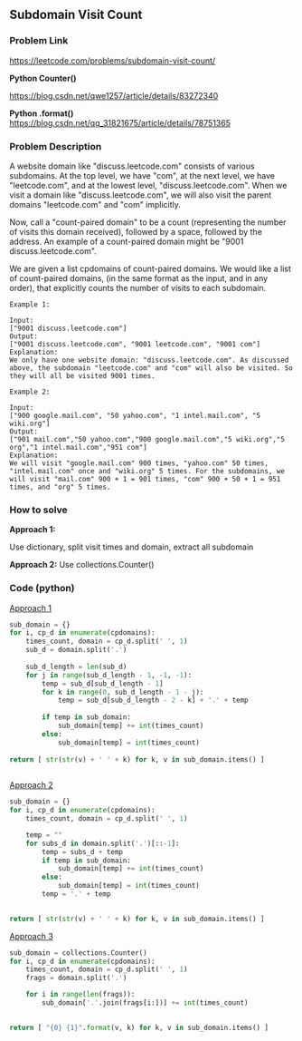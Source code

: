 ## Subdomain Visit Count

### Problem Link

https://leetcode.com/problems/subdomain-visit-count/

**Python Counter()**

https://blog.csdn.net/qwe1257/article/details/83272340

**Python .format()**
https://blog.csdn.net/qq_31821675/article/details/78751365

### Problem Description 

A website domain like "discuss.leetcode.com" consists of various subdomains. At the top level, we have "com", at the next level, we have "leetcode.com", and at the lowest level, "discuss.leetcode.com". When we visit a domain like "discuss.leetcode.com", we will also visit the parent domains "leetcode.com" and "com" implicitly.

Now, call a "count-paired domain" to be a count (representing the number of visits this domain received), followed by a space, followed by the address. An example of a count-paired domain might be "9001 discuss.leetcode.com".

We are given a list cpdomains of count-paired domains. We would like a list of count-paired domains, (in the same format as the input, and in any order), that explicitly counts the number of visits to each subdomain.


```
Example 1:

Input: 
["9001 discuss.leetcode.com"]
Output: 
["9001 discuss.leetcode.com", "9001 leetcode.com", "9001 com"]
Explanation: 
We only have one website domain: "discuss.leetcode.com". As discussed above, the subdomain "leetcode.com" and "com" will also be visited. So they will all be visited 9001 times.

```


```
Example 2:

Input: 
["900 google.mail.com", "50 yahoo.com", "1 intel.mail.com", "5 wiki.org"]
Output: 
["901 mail.com","50 yahoo.com","900 google.mail.com","5 wiki.org","5 org","1 intel.mail.com","951 com"]
Explanation: 
We will visit "google.mail.com" 900 times, "yahoo.com" 50 times, "intel.mail.com" once and "wiki.org" 5 times. For the subdomains, we will visit "mail.com" 900 + 1 = 901 times, "com" 900 + 50 + 1 = 951 times, and "org" 5 times.

```


### How to solve 

**Approach 1:** 

Use dictionary, split visit times and domain, extract all subdomain

**Approach 2:** 
Use collections.Counter()



### Code (python)

[Approach 1](https://github.com/yanray/leetcode/blob/master/problems/0811Subdomain_Visit_Count/0811Subdomain_Visit_Count1.py)

```python
sub_domain = {}
for i, cp_d in enumerate(cpdomains): 
    times_count, domain = cp_d.split(' ', 1)
    sub_d = domain.split('.')
    
    sub_d_length = len(sub_d)
    for j in range(sub_d_length - 1, -1, -1):
        temp = sub_d[sub_d_length - 1]
        for k in range(0, sub_d_length - 1 - j):
            temp = sub_d[sub_d_length - 2 - k] + '.' + temp
            
        if temp in sub_domain:
            sub_domain[temp] += int(times_count)
        else:
            sub_domain[temp] = int(times_count)
        
return [ str(str(v) + ' ' + k) for k, v in sub_domain.items() ]
        
```


[Approach 2](https://github.com/yanray/leetcode/blob/master/problems/0811Subdomain_Visit_Count/0811Subdomain_Visit_Count2.py)

```python
sub_domain = {}
for i, cp_d in enumerate(cpdomains): 
    times_count, domain = cp_d.split(' ', 1)

    temp = ""
    for subs_d in domain.split('.')[::-1]:
        temp = subs_d + temp
        if temp in sub_domain:
            sub_domain[temp] += int(times_count)
        else:
            sub_domain[temp] = int(times_count)
        temp = '.' + temp

        
return [ str(str(v) + ' ' + k) for k, v in sub_domain.items() ]

```


[Approach 3](https://github.com/yanray/leetcode/blob/master/problems/0811Subdomain_Visit_Count/0811Subdomain_Visit_Count3.py)

```python
sub_domain = collections.Counter()
for i, cp_d in enumerate(cpdomains): 
    times_count, domain = cp_d.split(' ', 1)
    frags = domain.split('.')

    for i in range(len(frags)):
        sub_domain['.'.join(frags[i:])] += int(times_count)

        
return [ "{0} {1}".format(v, k) for k, v in sub_domain.items() ]

```

